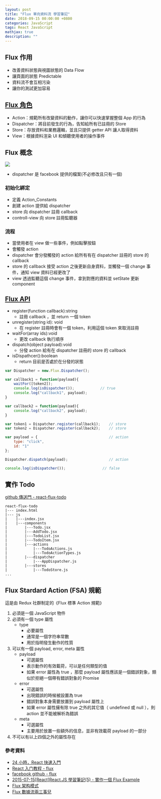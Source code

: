 ```yaml
---
layout: post
title: "Flux 單向資料流 學習筆記"
date: 2018-09-15 00:00:00 +0800
categories: JavaScript
tags: React JavaScript
mathjax: true
description: ""
---
```


## Flux 作用

- 改善資料狀態與視圖狀態的 Data Flow
- 讓頁面的狀態 Predictable
- 資料流不會互相污染
- 讓你的測試更加容易

## [Flux 角色](https://medium.com/4cats-io/%E6%B7%B1%E5%85%A5%E6%B7%BA%E5%87%BA-flux-44a48c320e11)

- Action：規範所有改變資料的動作，讓你可以快速掌握整個 App 的行為
- Dispatcher：將目前發生的行為，告知給所有已註冊的 Store
- Store：存放資料和業務邏輯，並且只提供 getter API 讓人取得資料
- View：根據資料渲染 UI 和傾聽使用者的操作事件

## Flux 概念

![](https://i.imgur.com/3EHNHII.png)

- dispatcher 是 facebook 提供的檔案(不必修改且只有一個)

### 初始化綁定

- 定義 Action_Constants
- 創建 action 提供給 dispatcher
- store 向 dispatcher 註冊 callback
- controll-view 向 store 註冊監聽器

### 流程

- 當使用者在 view 做一些事件，例如點擊按鈕
- 會觸發 action
- dispatcher 會分發觸發的 action 給所有有在 dispatcher 註冊的 store 的 callback
- store 的 callback 接受 action 之後更新自身資料，並觸發一個 change 事件，通知 view 資料已經更改了
- view 透過監聽這個 change 事件，拿到對應的資料並 setState 更新 component

## [Flux API](https://facebook.github.io/flux/docs/dispatcher.html)

- register(function callback):string
  - 註冊 callback ，並 return 一個 token
- unregister(string id): void
  - 在 register 註冊時會有一個 token，利用這個 token 來取消註冊
- waitFor(array ids):void
  - 更改 callback 執行順序
- dispatch(object payload):void
  - 分發 action 給有在 dispatcher 註冊的 store 的 callback
- isDispathcer():boolean
  - return 目前是否處於在分發的狀態

```js
var Dispatcher = new.Flux.Dispatcher();

var callback1 = function(payload){
    waitFor([token2]);
    console.log(isDispatcher());            // true
    console.log("callback1", payload);
}

var callback2 = function(payload){
    console.log("callback2", payload);
}

var token1 = Dispatcher.register(callback1);    // store
var token2 = Dispatcher.register(callback2);    // store

var payload = {                                 // action
    type: "click",
    id: "1"
};

Dispatcher.dispatch(payload);                   // action

console.log(isDispatcher());                 // false
```

## 實作 Todo

[github 傳送門 - react-flux-todo](https://github.com/kim85326/react-flux-todo)

```
react-flux-todo
|--- index.html
|--- js
|    |---index.jsx
|    |---components
|        |---Todo.jsx
|        |---AddTodo.jsx
|        |---TodoList.jsx
|        |---TodoItem.jsx
|        |---actions
|            |---TodoActions.js
|            |---TodoActionTypes.js
|        |---dispatcher
|            |---AppDispatcher.js
|        |---stores
|            |---TodoStore.js
...
```

## Flux Stardard Action (FSA) 規範

這是由 Redux 社群制定的《Flux 標準 Action 規範》

1. 必須是一個 JavaScript 物件
2. 必須有一個 type 屬性
   - type
     - 必要屬性
     - 通常是一個字符串常數
     - 用於指明發生動作的性質
3. 可以有一個 payload, error, meta 屬性
   - payload
     - 可選屬性
     - 表示動作的有效載荷，可以是任何類型的值
     - 如果 error 屬性為 true ，那麼 payload 屬性應該是一個錯誤對象，類似於拒絕一個帶有錯誤對象的 Promise
   - error
     - 可選屬性
     - 出現錯誤的時候被設置為 true
     - 錯誤對象本身需要放置到 payload 屬性上
     - 如果 error 屬性擁有除 true 之外的其它值（ undefined 或 null ），則 action 並不能被解析為錯誤
   - meta
     - 可選屬性
     - 主要用於放置一些額外的信息，並非有效載荷 payload 的一部分
4. 不可以有以上四個之外的屬性存在

### 參考資料

- [24 小時，React 快速入門](https://github.com/shiningjason/react-quick-tutorial)
- [React 入门教程 - flux](https://hulufei.gitbooks.io/react-tutorial/content/flux.html)
- [facebook github - flux](https://github.com/facebook/flux)
- [2015-07-15[React]React.JS 學習筆記(5) - 實作一個 Flux Example](https://dotblogs.com.tw/lapland/2015/07/15/151862)
- [Flux 架构模式](https://www.jianshu.com/p/79f414053384)
- [Flux 數據流兩三事兒](https://hk.saowen.com/a/428211a3c539dbc9322e1bab09442025bed9a1e3499a9feb08a7cfeeaf5baee6)
